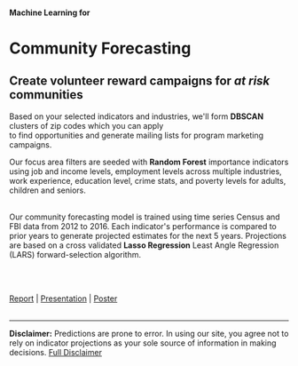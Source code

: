 #### Machine Learning for
# Community Forecasting

<div class="text-about-intro regularText">

<h2>Create volunteer reward campaigns for <i>at risk</i> communities</h2>

<!--

<h2>Focusing Volunteer Rewards on At Risk Communities</h2>
<h2>Create a volunteer reward campaign focused on communities at risk of decline</h2>
-->

Based on your selected indicators and industries, 
we'll form <b>DBSCAN</b> clusters of zip codes which you can apply   
to find opportunities and generate mailing lists <!--within your local browser to filter results -->
for program marketing campaigns. 

Our focus area filters are seeded with <b>Random Forest</b> importance indicators using job and income levels, employment levels across multiple industries, work experience, education level, crime stats, <span style="white-space:nowrap;">and poverty</span> levels for adults, children <span style="white-space:nowrap;">and seniors</span>.<br><br>

<div class="hidetextX">
Our community forecasting model is trained using time series Census and FBI data from 2012 to 2016. Each indicator's performance is compared to prior <!-- two-->years to generate projected estimates for the next 5 years. Projections are
<span style="white-space:nowrap">based</span> on a cross validated <span style="white-space:nowrap"><b>Lasso Regression</b></span> Least Angle Regression (LARS) forward-selection algorithm.

<!--
 which helps automatically optimize both feature weightings and the regularization parameter. We use this approach to improve generalizability and prevent potential overfitting caused both by local anomalies and short-term historical trends.-->

 <br><br>
</div>

<!--
Our community forecasting model is predicated upon projecting current feature values based on the prior two years of data across all available features in the time series dataset.  Each feature’s resultant model is used to predict forward estimates over the subsequent 5 year period. Our core model is based on a cross validated Lasso regression using the LARS algorithm which helps automatically optimize both feature weightings and the regularization parameter. We use this approach to improve generalizability and prevent potential overfitting caused both by regionally specific and recent historical trends.
-->
</div>



<!--
[DataScape Resources](resources)  
  -->
<!--
[DataScape Experiments](https://datascape.github.io/graphs)  
-->

<!--
Earlier Proposal
https://docs.google.com/document/d/1-Q4Aeu1AdvP-c2iFaccOnaX8MWSOW5my0U__5_8izXQ/

https://docs.google.com/presentation/d/1WMd5GCYD-pnKDqdGE6GYtM3M-bjNRXgqVBTCzi7Plmg/edit?ts=5c7af7b9#slide=id.p

Recovered from this, final version was Deleted
https://docs.google.com/document/d/1VTDFXYbTVXjMVjPSunWvUb9T8djNMnqn_k3iSZyHYSI/ 
-->

<div class="text introtext">

<a href="https://docs.google.com/document/d/1EG4Oc1kWjhGw37QY4vFR5BwNAgfd18xCHxTI7lOl4ss/edit?usp=sharing" target="_parent">Report</a> | 
<a href="?page=about/forecast/team06slides.pdf">Presentation</a> | 
<a href="/community-forecasting/?page=about/forecast/poster/">Poster</a><!--
 | 
<a href="resources/">Resources</a><br>
<a href="about/levels">Addressing Persistent Poverty</a><br>--><br><br>

<hr>
<b>Disclaimer:</b> Predictions are prone to error. In using our site, you agree 
not to rely on indicator projections as your sole source of information in making decisions. 
<a href="about/info" target="mainframe">Full Disclaimer</a>

</div>
